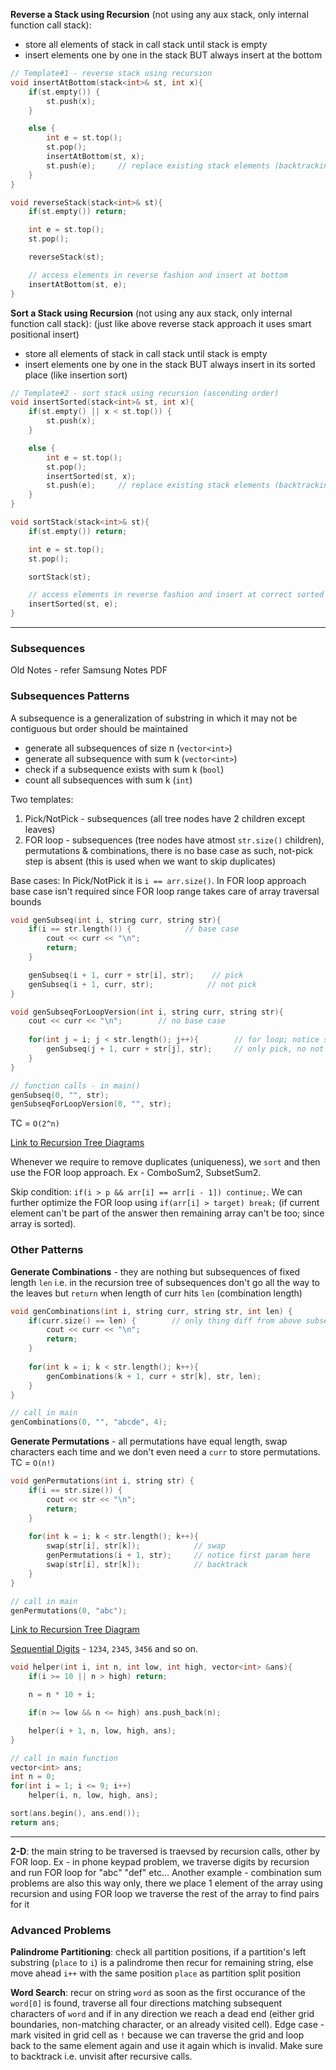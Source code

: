 **Reverse a Stack using Recursion** (not using any aux stack, only internal function call stack):
- store all elements of stack in call stack until stack is empty
- insert elements one by one in the stack BUT always insert at the bottom

```cpp
// Template#1 - reverse stack using recursion
void insertAtBottom(stack<int>& st, int x){
    if(st.empty()) {
        st.push(x);
    }

    else {
        int e = st.top();
        st.pop();
        insertAtBottom(st, x);
        st.push(e);     // replace existing stack elements (backtracking)
    }
}

void reverseStack(stack<int>& st){
    if(st.empty()) return;

    int e = st.top();
    st.pop();

    reverseStack(st);

    // access elements in reverse fashion and insert at bottom
    insertAtBottom(st, e);
}
```
**Sort a Stack using Recursion** (not using any aux stack, only internal function call stack): (just like above reverse stack approach it uses smart positional insert)
- store all elements of stack in call stack until stack is empty
- insert elements one by one in the stack BUT always insert in its sorted place (like insertion sort)

```cpp
// Template#2 - sort stack using recursion (ascending order)
void insertSorted(stack<int>& st, int x){
    if(st.empty() || x < st.top()) {
        st.push(x);
    }

    else {
        int e = st.top();
        st.pop();
        insertSorted(st, x);
        st.push(e);     // replace existing stack elements (backtracking)
    }
}

void sortStack(stack<int>& st){
    if(st.empty()) return;

    int e = st.top();
    st.pop();

    sortStack(st);

    // access elements in reverse fashion and insert at correct sorted position
    insertSorted(st, e);
}
```

---

### Subsequences
Old Notes - refer Samsung Notes PDF

### Subsequences Patterns
A subsequence is a generalization of substring in which it may not be contiguous but order should be maintained
- generate all subsequences of size n (`vector<int>`)
- generate all subsequence with sum k (`vector<int>`)
- check if a subsequence exists with sum k (`bool`)
- count all subsequences with sum k (`int`)

Two templates:
1. Pick/NotPick - subsequences (all tree nodes have 2 children except leaves)
2. FOR loop - subsequences (tree nodes have atmost `str.size()` children), permutations & combinations, there is no base case as such, not-pick step is absent (this is used when we want to skip duplicates)

Base cases: In Pick/NotPick it is `i == arr.size()`. In FOR loop approach base case isn't required since FOR loop range takes care of array traversal bounds
```cpp
void genSubseq(int i, string curr, string str){
    if(i == str.length()) {            // base case
        cout << curr << "\n";
        return;
    }

    genSubseq(i + 1, curr + str[i], str);    // pick
    genSubseq(i + 1, curr, str);            // not pick
}

void genSubseqForLoopVersion(int i, string curr, string str){
    cout << curr << "\n";        // no base case
    
    for(int j = i; j < str.length(); j++){        // for loop; notice start index
        genSubseq(j + 1, curr + str[j], str);     // only pick, no not pick step
    }
}

// function calls - in main()
genSubseq(0, "", str);
genSubseqForLoopVersion(0, "", str);
```

TC = `O(2^n)`

[Link to Recursion Tree Diagrams](https://imgur.com/a/02PcLRh)

Whenever we require to remove duplicates (uniqueness), we `sort` and then use the FOR loop approach. Ex - ComboSum2, SubsetSum2. 

Skip condition: `if(i > p && arr[i] == arr[i - 1]) continue;`. We can further optimize the FOR loop using `if(arr[i] > target) break;` (if current element can't be part of the answer then remaining array can't be too; since array is sorted).

### Other Patterns
**Generate Combinations** - they are nothing but subsequences of fixed length `len` i.e. in the recursion tree of subsequences don't go all the way to the leaves but `return` when length of curr hits `len` (combination length)
```cpp
void genCombinations(int i, string curr, string str, int len) {
    if(curr.size() == len) {        // only thing diff from above subseq template
        cout << curr << "\n";
        return;
    }
    
    for(int k = i; k < str.length(); k++){
        genCombinations(k + 1, curr + str[k], str, len);
    }
}

// call in main
genCombinations(0, "", "abcde", 4);
```

**Generate Permutations** - all permutations have equal length, swap characters each time and we don't even need a `curr` to store permutations. TC = `O(n!)`
```cpp
void genPermutations(int i, string str) {
    if(i == str.size()) {
        cout << str << "\n";
        return;
    }
    
    for(int k = i; k < str.length(); k++){
        swap(str[i], str[k]);            // swap
        genPermutations(i + 1, str);     // notice first param here
        swap(str[i], str[k]);            // backtrack
    }
}

// call in main
genPermutations(0, "abc");
```

[Link to Recursion Tree Diagram](https://imgur.com/a/6BUdglp)

[Sequential Digits](https://leetcode.com/problems/sequential-digits/) - `1234`, `2345`, `3456` and so on.
```cpp
void helper(int i, int n, int low, int high, vector<int> &ans){
    if(i >= 10 || n > high) return;

    n = n * 10 + i;

    if(n >= low && n <= high) ans.push_back(n);

    helper(i + 1, n, low, high, ans);
}

// call in main function
vector<int> ans;
int n = 0;
for(int i = 1; i <= 9; i++)
    helper(i, n, low, high, ans);

sort(ans.begin(), ans.end());
return ans;
```

---

**2-D**: the main string to be traversed is traevsed by recursion calls, other by FOR loop. Ex - in phone keypad problem, we traverse digits by recursion and run FOR loop for "abc" "def" etc... Another example - combination sum problems are also this way only, there we place 1 element of the array using recursion and using FOR loop we traverse the rest of the array to find pairs for it

### Advanced Problems
**Palindrome Partitioning**: check all partition positions, if a partition's left substring (`place` to `i`) is a palindrome then recur for remaining string, else move ahead `i++` with the same position `place` as partition split position

**Word Search**: recur on string `word` as soon as the first occurance of the `word[0]` is found, traverse all four directions matching subsequent characters of `word` and if in any direction we reach a dead end (either grid boundaries, non-matching character, or an already visited cell). Edge case - mark visited in grid cell as `!` because we can traverse the grid and loop back to the same element again and use it again which is invalid. Make sure to backtrack i.e. unvisit after recursive calls.
